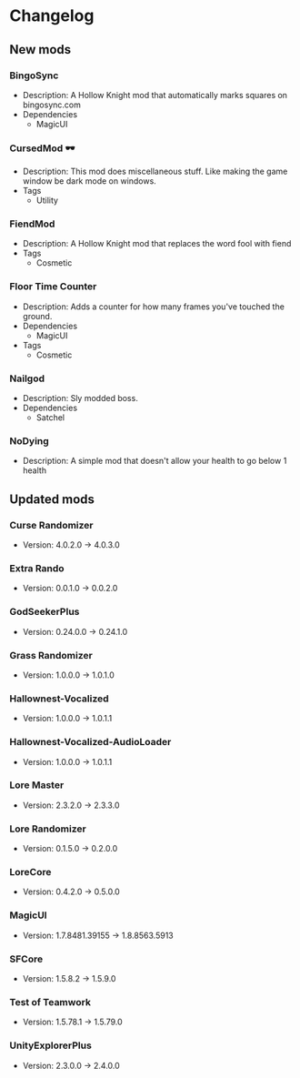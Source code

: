 # Changelog


## New mods

### BingoSync

- Description: A Hollow Knight mod that automatically marks squares on bingosync.com
- Dependencies
  + MagicUI

### CursedMod 🕶

- Description: This mod does miscellaneous stuff. Like making the game window be dark mode on windows.
- Tags
  + Utility

### FiendMod

- Description: A Hollow Knight mod that replaces the word fool with fiend
- Tags
  + Cosmetic

### Floor Time Counter

- Description: Adds a counter for how many frames you&#x27;ve touched the ground.
- Dependencies
  + MagicUI
- Tags
  + Cosmetic

### Nailgod

- Description: Sly modded boss.
- Dependencies
  + Satchel

### NoDying

- Description: A simple mod that doesn&#x27;t allow your health to go below 1 health


## Updated mods

### Curse Randomizer

- Version: 4.0.2.0 -> 4.0.3.0

### Extra Rando

- Version: 0.0.1.0 -> 0.0.2.0

### GodSeekerPlus

- Version: 0.24.0.0 -> 0.24.1.0

### Grass Randomizer

- Version: 1.0.0.0 -> 1.0.1.0

### Hallownest-Vocalized

- Version: 1.0.0.0 -> 1.0.1.1

### Hallownest-Vocalized-AudioLoader

- Version: 1.0.0.0 -> 1.0.1.1

### Lore Master

- Version: 2.3.2.0 -> 2.3.3.0

### Lore Randomizer

- Version: 0.1.5.0 -> 0.2.0.0

### LoreCore

- Version: 0.4.2.0 -> 0.5.0.0

### MagicUI

- Version: 1.7.8481.39155 -> 1.8.8563.5913

### SFCore

- Version: 1.5.8.2 -> 1.5.9.0

### Test of Teamwork

- Version: 1.5.78.1 -> 1.5.79.0

### UnityExplorerPlus

- Version: 2.3.0.0 -> 2.4.0.0

